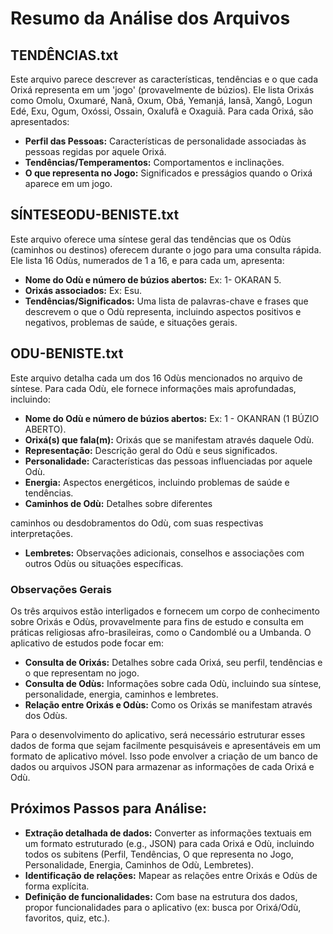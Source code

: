# Resumo da Análise dos Arquivos

## TENDÊNCIAS.txt
Este arquivo parece descrever as características, tendências e o que cada Orixá representa em um 'jogo' (provavelmente de búzios). Ele lista Orixás como Omolu, Oxumaré, Nanã, Oxum, Obá, Yemanjá, Iansã, Xangô, Logun Edé, Exu, Ogum, Oxóssi, Ossain, Oxalufã e Oxaguiã. Para cada Orixá, são apresentados:
- **Perfil das Pessoas:** Características de personalidade associadas às pessoas regidas por aquele Orixá.
- **Tendências/Temperamentos:** Comportamentos e inclinações.
- **O que representa no Jogo:** Significados e presságios quando o Orixá aparece em um jogo.

## SÍNTESEODU-BENISTE.txt
Este arquivo oferece uma síntese geral das tendências que os Odùs (caminhos ou destinos) oferecem durante o jogo para uma consulta rápida. Ele lista 16 Odùs, numerados de 1 a 16, e para cada um, apresenta:
- **Nome do Odù e número de búzios abertos:** Ex: 1- OKARAN 5.
- **Orixás associados:** Ex: Esu.
- **Tendências/Significados:** Uma lista de palavras-chave e frases que descrevem o que o Odù representa, incluindo aspectos positivos e negativos, problemas de saúde, e situações gerais.

## ODU-BENISTE.txt
Este arquivo detalha cada um dos 16 Odùs mencionados no arquivo de síntese. Para cada Odù, ele fornece informações mais aprofundadas, incluindo:
- **Nome do Odù e número de búzios abertos:** Ex: 1 - OKANRAN (1 BÚZIO ABERTO).
- **Orixá(s) que fala(m):** Orixás que se manifestam através daquele Odù.
- **Representação:** Descrição geral do Odù e seus significados.
- **Personalidade:** Características das pessoas influenciadas por aquele Odù.
- **Energia:** Aspectos energéticos, incluindo problemas de saúde e tendências.
- **Caminhos de Odù:** Detalhes sobre diferentes 


caminhos ou desdobramentos do Odù, com suas respectivas interpretações.
- **Lembretes:** Observações adicionais, conselhos e associações com outros Odùs ou situações específicas.

### Observações Gerais
Os três arquivos estão interligados e fornecem um corpo de conhecimento sobre Orixás e Odùs, provavelmente para fins de estudo e consulta em práticas religiosas afro-brasileiras, como o Candomblé ou a Umbanda. O aplicativo de estudos pode focar em:
- **Consulta de Orixás:** Detalhes sobre cada Orixá, seu perfil, tendências e o que representam no jogo.
- **Consulta de Odùs:** Informações sobre cada Odù, incluindo sua síntese, personalidade, energia, caminhos e lembretes.
- **Relação entre Orixás e Odùs:** Como os Orixás se manifestam através dos Odùs.

Para o desenvolvimento do aplicativo, será necessário estruturar esses dados de forma que sejam facilmente pesquisáveis e apresentáveis em um formato de aplicativo móvel. Isso pode envolver a criação de um banco de dados ou arquivos JSON para armazenar as informações de cada Orixá e Odù.

## Próximos Passos para Análise:
- **Extração detalhada de dados:** Converter as informações textuais em um formato estruturado (e.g., JSON) para cada Orixá e Odù, incluindo todos os subitens (Perfil, Tendências, O que representa no Jogo, Personalidade, Energia, Caminhos de Odù, Lembretes).
- **Identificação de relações:** Mapear as relações entre Orixás e Odùs de forma explícita.
- **Definição de funcionalidades:** Com base na estrutura dos dados, propor funcionalidades para o aplicativo (ex: busca por Orixá/Odù, favoritos, quiz, etc.).



